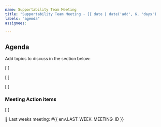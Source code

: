 ```yaml
---
name: Supportability Team Meeting
title: "Supportability Team Meeting - {{ date | date('add', 6, 'days') | date('dddd, MMMM Do, YYYY') }}"
labels: "agenda"
assignees:

---
```


## Agenda 
Add topics to discuss in the section below: 

[ ] 

[ ] 

[ ] 



### Meeting Action items
[ ]

:information_desk_person: Last weeks meeting: #{{ env.LAST_WEEK_MEETING_ID }}
